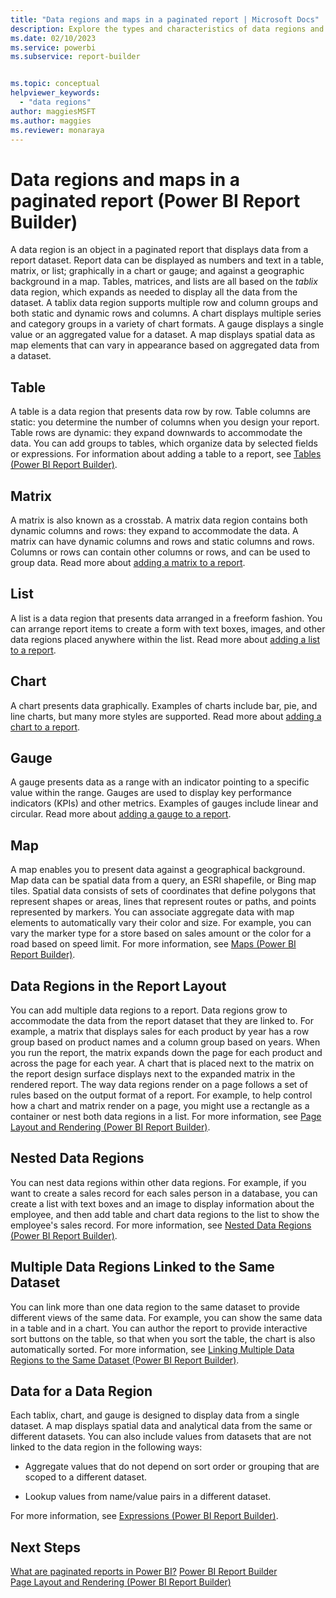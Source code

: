 ```yaml
---
title: "Data regions and maps in a paginated report | Microsoft Docs"
description: Explore the types and characteristics of data regions and maps to design the display from your paginated report datasets in Power BI Report Builder.  
ms.date: 02/10/2023
ms.service: powerbi
ms.subservice: report-builder


ms.topic: conceptual
helpviewer_keywords: 
  - "data regions"
author: maggiesMSFT
ms.author: maggies
ms.reviewer: monaraya
---
```

# Data regions and maps in a paginated report (Power BI Report Builder)


  A data region is an object in a paginated report that displays data from a report dataset. Report data can be displayed as numbers and text in a table, matrix, or list; graphically in a chart or gauge; and against a geographic background in a map. Tables, matrices, and lists are all based on the *tablix* data region, which expands as needed to display all the data from the dataset. A tablix data region supports multiple row and column groups and both static and dynamic rows and columns. A chart displays multiple series and category groups in a variety of chart formats. A gauge displays a single value or an aggregated value for a dataset. A map displays spatial data as map elements that can vary in appearance based on aggregated data from a dataset.  
  
## Table  
 A table is a data region that presents data row by row. Table columns are static: you determine the number of columns when you design your report. Table rows are dynamic: they expand downwards to accommodate the data. You can add groups to tables, which organize data by selected fields or expressions. For information about adding a table to a report, see [Tables &#40;Power BI Report Builder&#41;](/sql/reporting-services/report-design/tables-report-builder-and-ssrs).  
  
## Matrix  
 A matrix is also known as a crosstab. A matrix data region contains both dynamic columns and rows: they expand to accommodate the data. A matrix can have dynamic columns and rows and static columns and rows. Columns or rows can contain other columns or rows, and can be used to group data. Read more about [adding a matrix to a report](/sql/reporting-services/report-design/create-a-matrix-report-builder-and-ssrs).  
  
## List  
 A list is a data region that presents data arranged in a freeform fashion. You can arrange report items to create a form with text boxes, images, and other data regions placed anywhere within the list. Read more about [adding a list to a report](/sql/reporting-services/report-design/create-invoices-and-forms-with-lists-report-builder-and-ssrs).  
  
## Chart  
 A chart presents data graphically. Examples of charts include bar, pie, and line charts, but many more styles are supported. Read more about [adding a chart to a report](/sql/reporting-services/report-design/charts-report-builder-and-ssrs).  
  
## Gauge  
 A gauge presents data as a range with an indicator pointing to a specific value within the range. Gauges are used to display key performance indicators (KPIs) and other metrics. Examples of gauges include linear and circular. Read more about [adding a gauge to a report](/sql/reporting-services/report-design/gauges-report-builder-and-ssrs).  
  
## Map  
 A map enables you to present data against a geographical background. Map data can be spatial data from a query, an ESRI shapefile, or Bing map tiles. Spatial data consists of sets of coordinates that define polygons that represent shapes or areas, lines that represent routes or paths, and points represented by markers. You can associate aggregate data with map elements to automatically vary their color and size. For example, you can vary the marker type for a store based on sales amount or the color for a road based on speed limit. For more information, see [Maps &#40;Power BI Report Builder&#41;](/sql/reporting-services/report-design/maps-report-builder-and-ssrs).  
  
## Data Regions in the Report Layout  
 You can add multiple data regions to a report. Data regions grow to accommodate the data from the report dataset that they are linked to. For example, a matrix that displays sales for each product by year has a row group based on product names and a column group based on years. When you run the report, the matrix expands down the page for each product and across the page for each year. A chart that is placed next to the matrix on the report design surface displays next to the expanded matrix in the rendered report. The way data regions render on a page follows a set of rules based on the output format of a report. For example, to help control how a chart and matrix render on a page, you might use a rectangle as a container or nest both data regions in a list. For more information, see [Page Layout and Rendering &#40;Power BI Report Builder&#41;](/sql/reporting-services/report-design/page-layout-and-rendering-report-builder-and-ssrs).  
  
## Nested Data Regions  
 You can nest data regions within other data regions. For example, if you want to create a sales record for each sales person in a database, you can create a list with text boxes and an image to display information about the employee, and then add table and chart data regions to the list to show the employee's sales record. For more information, see [Nested Data Regions &#40;Power BI Report Builder&#41;](/sql/reporting-services/report-design/nested-data-regions-report-builder-and-ssrs).  
  
## Multiple Data Regions Linked to the Same Dataset  
 You can link more than one data region to the same dataset to provide different views of the same data. For example, you can show the same data in a table and in a chart. You can author the report to provide interactive sort buttons on the table, so that when you sort the table, the chart is also automatically sorted. For more information, see [Linking Multiple Data Regions to the Same Dataset &#40;Power BI Report Builder&#41;](/sql/reporting-services/report-design/linking-multiple-data-regions-to-the-same-dataset-report-builder-and-ssrs).  
  
## Data for a Data Region  
 Each tablix, chart, and gauge is designed to display data from a single dataset. A map displays spatial data and analytical data from the same or different datasets. You can also include values from datasets that are not linked to the data region in the following ways:  
  
-   Aggregate values that do not depend on sort order or grouping that are scoped to a different dataset.  
  
-   Lookup values from name/value pairs in a different dataset.  
  
 For more information, see [Expressions &#40;Power BI Report Builder&#41;](/sql/reporting-services/report-design/expressions-report-builder-and-ssrs).  
  
## Next Steps 
 [What are paginated reports in Power BI?](../paginated-reports-report-builder-power-bi.md)
 [Power BI Report Builder](../report-builder-power-bi.md)   
 [Page Layout and Rendering &#40;Power BI Report Builder&#41;](/sql/reporting-services/report-design/page-layout-and-rendering-report-builder-and-ssrs.md)    
